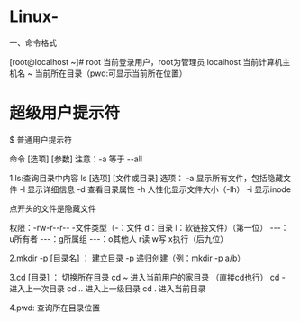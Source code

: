 # Linux-

一、命令格式

[root@localhost ~]#
root  当前登录用户，root为管理员
localhost  当前计算机主机名
~  当前所在目录（pwd:可显示当前所在位置）
#  超级用户提示符
$  普通用户提示符

命令 [选项] [参数]
注意：-a 等于 --all

1.ls:查询目录中内容
  ls [选项] [文件或目录]
选项： -a  显示所有文件，包括隐藏文件
      -l  显示详细信息
      -d  查看目录属性
      -h  人性化显示文件大小（-lh）
      -i  显示inode

点开头的文件是隐藏文件

权限：-rw-r--r--
     -文件类型（-：文件  d：目录  l：软链接文件）（第一位）
     ---：u所有者  ---：g所属组  ---：o其他人  r读 w写 x执行（后九位）

2.mkdir -p [目录名] ： 建立目录
  -p 递归创建（例：mkdir -p a/b）

3.cd [目录] ： 切换所在目录
  cd ~  进入当前用户的家目录 （直接cd也行）
  cd -  进入上一次目录
  cd ..  进入上一级目录
  cd .  进入当前目录
  
4.pwd: 查询所在目录位置
